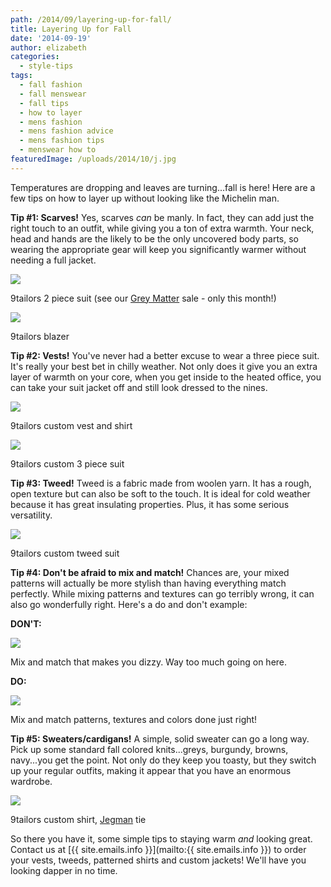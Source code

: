 ```yaml
---
path: /2014/09/layering-up-for-fall/
title: Layering Up for Fall
date: '2014-09-19'
author: elizabeth
categories:
  - style-tips
tags:
  - fall fashion
  - fall menswear
  - fall tips
  - how to layer
  - mens fashion
  - mens fashion advice
  - mens fashion tips
  - menswear how to
featuredImage: /uploads/2014/10/j.jpg
---
```

Temperatures are dropping and leaves are turning...fall is here! Here are a few tips on how to layer up without looking like the Michelin man.

**Tip #1: Scarves!** Yes, scarves _can_ be manly. In fact, they can add just the right touch to an outfit, while giving you a ton of extra warmth. Your neck, head and hands are the likely to be the only uncovered body parts, so wearing the appropriate gear will keep you significantly warmer without needing a full jacket.

[![](http://3.bp.blogspot.com/-mTHrZdVLZQY/VBxwiaVLnTI/AAAAAAAAAq8/jZFZ44SAi3Q/s1600/20120328-9tailors-0195.jpg)](http://3.bp.blogspot.com/-mTHrZdVLZQY/VBxwiaVLnTI/AAAAAAAAAq8/jZFZ44SAi3Q/s1600/20120328-9tailors-0195.jpg)

9tailors 2 piece suit (see our [Grey Matter](http://2014/09/grey-matter-20-discount-on-grey-custom.html) sale - only this month!)

[![](http://4.bp.blogspot.com/-47aSSdCJ-Ig/VBxwu-U_r8I/AAAAAAAAArE/c3B68w4izpk/s1600/Jeff%2BCumberland_08.jpg)](http://4.bp.blogspot.com/-47aSSdCJ-Ig/VBxwu-U_r8I/AAAAAAAAArE/c3B68w4izpk/s1600/Jeff%2BCumberland_08.jpg)

9tailors blazer

**Tip #2: Vests!** You've never had a better excuse to wear a three piece suit. It's really your best bet in chilly weather. Not only does it give you an extra layer of warmth on your core, when you get inside to the heated office, you can take your suit jacket off and still look dressed to the nines.

[![](http://1.bp.blogspot.com/-7XwOqAlNteY/VBxx4vnmjaI/AAAAAAAAArU/-LAqHVir5qE/s1600/9TailorsFallShoot-302.jpg)](http://1.bp.blogspot.com/-7XwOqAlNteY/VBxx4vnmjaI/AAAAAAAAArU/-LAqHVir5qE/s1600/9TailorsFallShoot-302.jpg)

9tailors custom vest and shirt

[![](http://2.bp.blogspot.com/-yIToq-c4O-E/VBxxyUXwX2I/AAAAAAAAArM/hAj2KNIwxl4/s1600/BadRabbits-132_1.jpg)](http://2.bp.blogspot.com/-yIToq-c4O-E/VBxxyUXwX2I/AAAAAAAAArM/hAj2KNIwxl4/s1600/BadRabbits-132_1.jpg)

9tailors custom 3 piece suit

**Tip #3: Tweed!** Tweed is a fabric made from woolen yarn. It has a rough, open texture but can also be soft to the touch. It is ideal for cold weather because it has great insulating properties. Plus, it has some serious versatility.

[![](http://1.bp.blogspot.com/-aapnLNH6LCU/VBxy3zpbLdI/AAAAAAAAArc/3ZtgS8zbhNc/s1600/9TailorsFallShoot-317.jpg)](http://1.bp.blogspot.com/-aapnLNH6LCU/VBxy3zpbLdI/AAAAAAAAArc/3ZtgS8zbhNc/s1600/9TailorsFallShoot-317.jpg)

9tailors custom tweed suit

**Tip #4: Don't be afraid to mix and match!** Chances are, your mixed patterns will actually be more stylish than having everything match perfectly. While mixing patterns and textures can go terribly wrong, it can also go wonderfully right. Here's a do and don't example:

**DON'T:**

[![](http://1.bp.blogspot.com/-kZvQyN0Z_XA/VBx1I5nncYI/AAAAAAAAAr4/70gPXaNGl4s/s1600/yikes.jpg)](http://1.bp.blogspot.com/-kZvQyN0Z_XA/VBx1I5nncYI/AAAAAAAAAr4/70gPXaNGl4s/s1600/yikes.jpg)

Mix and match that makes you dizzy. Way too much going on here.

**DO:**

[![](http://1.bp.blogspot.com/-s2DO6w2QzGo/VBx0bqii_bI/AAAAAAAAArw/X66M0RbnnaE/s1600/mixandmatch.jpg)](http://1.bp.blogspot.com/-s2DO6w2QzGo/VBx0bqii_bI/AAAAAAAAArw/X66M0RbnnaE/s1600/mixandmatch.jpg)

Mix and match patterns, textures and colors done just right!

**Tip #5: Sweaters/cardigans!** A simple, solid sweater can go a long way. Pick up some standard fall colored knits...greys, burgundy, browns, navy...you get the point. Not only do they keep you toasty, but they switch up your regular outfits, making it appear that you have an enormous wardrobe.

[![](http://3.bp.blogspot.com/-_g_110JftUY/VBxzZr62DOI/AAAAAAAAArk/ZNdsK2oriQM/s1600/IMG_8524.jpg)](http://3.bp.blogspot.com/-_g_110JftUY/VBxzZr62DOI/AAAAAAAAArk/ZNdsK2oriQM/s1600/IMG_8524.jpg)

9tailors custom shirt, [Jegman](http://www.jegman.com/) tie

So there you have it, some simple tips to staying warm _and_ looking great. Contact us at [{{ site.emails.info }}](mailto:{{ site.emails.info }}) to order your vests, tweeds, patterned shirts and custom jackets! We'll have you looking dapper in no time.